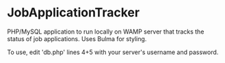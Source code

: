 # JobApplicationTracker
<p>PHP/MySQL application to run locally on WAMP server that tracks the status of job applications. Uses Bulma for styling.</p>
<p>To use, edit 'db.php' lines 4+5 with your server's username and password.</p>